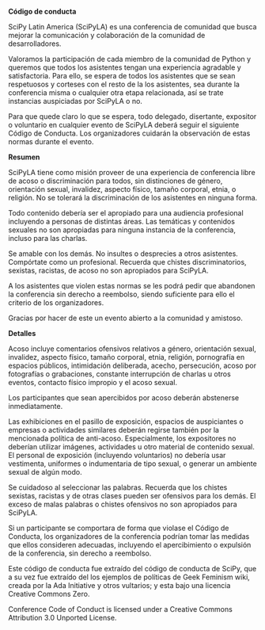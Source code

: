 **Código de conducta**

SciPy Latin America (SciPyLA) es una conferencia de comunidad que busca mejorar
la comunicación y colaboración de la comunidad de desarrolladores.

Valoramos la participación de cada miembro de la comunidad de Python y
queremos que todos los asistentes tengan una experiencia agradable y
satisfactoria. Para ello, se espera de todos los asistentes que se sean
respetuosos y corteses con el resto de la los asistentes, sea durante la
conferencia misma o cualquier otra etapa relacionada, así se trate instancias
auspiciadas por SciPyLA o no.

Para que quede claro lo que se espera, todo delegado, disertante, expositor o
voluntario en cualquier evento de SciPyLA deberá seguir el siguiente Código de
Conducta. Los organizadores cuidarán la observación de estas normas durante
el evento.

**Resumen**

SciPyLA tiene como misión proveer de una experiencia de conferencia libre de
acoso o discriminación para todos, sin distinciones de género, orientación
sexual, invalidez, aspecto físico, tamaño corporal, etnia, o religión. No se
tolerará la discriminación de los asistentes en ninguna forma.

Todo contenido debería ser el apropiado para una audiencia profesional
incluyendo a personas de distintas áreas. Las temáticas y contenidos sexuales
no son apropiadas para ninguna instancia de la conferencia, incluso para las
charlas.

Se amable con los demás. No insultes o desprecies a otros asistentes.
Compórtate como un profesional. Recuerda que chistes discriminatorios,
sexistas, racistas, de acoso no son apropiados para SciPyLA.

A los asistentes que violen estas normas se les podrá pedir que abandonen la
conferencia sin derecho a reembolso, siendo suficiente para ello el criterio
de los organizadores.

Gracias por hacer de este un evento abierto a la comunidad y amistoso.

**Detalles**

Acoso incluye comentarios ofensivos relativos a género, orientación sexual,
invalidez, aspecto físico, tamaño corporal, etnia, religión, pornografía en
espacios públicos, intimidación deliberada, acecho, persecución, acoso por
fotografías o grabaciones, constante interrupción de charlas u otros eventos,
contacto físico impropio y el acoso sexual.

Los participantes que sean apercibidos por acoso deberán abstenerse
inmediatamente.

Las exhibiciones en el pasillo de exposición, espacios de auspiciantes o
empresas o actividades similares deberán regirse también por la mencionada
política de anti-acoso. Especialmente, los expositores no deberían utilizar
imágenes, actividades u otro material de contenido sexual. El personal de
exposición (incluyendo voluntarios) no debería usar vestimenta, uniformes o
indumentaria de tipo sexual, o generar un ambiente sexual de algún modo.

Se cuidadoso al seleccionar las palabras. Recuerda que los chistes sexistas,
racistas y de otras clases pueden ser ofensivos para los demás. El exceso de
malas palabras o chistes ofensivos no son apropiados para SciPyLA.

Si un participante se comportara de forma que violase el Código de Conducta,
los organizadores de la conferencia podrían tomar las medidas que ellos
consideren adecuadas, incluyendo el apercibimiento o expulsión de la
conferencia, sin derecho a reembolso.

Este código de conducta fue extraído del código de conducta de SciPy, que a su
vez fue extraído del los ejemplos de políticas de Geek Feminism wiki, creada
por la Ada Initiative y otros vultarios; y esta bajo una licencia Creative
Commons Zero.

Conference Code of Conduct is licensed under a Creative Commons Attribution
3.0 Unported License.
